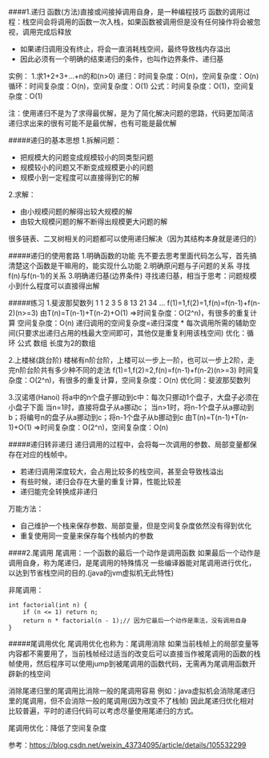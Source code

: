 ####1.递归
函数(方法)直接或间接掉调用自身，是一种编程技巧
函数的调用过程：栈空间会将调用的函数一次入栈，如果函数被调用但是没有任何操作将会被忽视，调用完成后释放
* 如果递归调用没有终止，将会一直消耗栈空间，最终导致栈内存溢出
* 因此必须有一个明确的结束递归的条件，也叫作边界条件、递归基

实例：
1.求1+2+3+...+n的和(n>0)
递归：时间复杂度：O(n)，空间复杂度：O(n)
循环：时间复杂度：O(n)，空间复杂度：O(1)
公式：时间复杂度：O(1)，空间复杂度：O(1)

注：使用递归不是为了求得最优解，是为了简化解决问题的思路，代码更加简洁
递归求出来的很有可能不是最优解，也有可能是最优解

#####递归的基本思想
1.拆解问题：
* 把规模大的问题变成规模较小的同类型问题
* 规模较小的问题又不断变成规模更小的问题
* 规模小到一定程度可以直接得到它的解

2.求解：
* 由小规模问题的解得出较大规模的解
* 由较大规模问题的解不断得出规模更大问题的解

很多链表、二叉树相关的问题都可以使用递归解决（因为其结构本身就是递归的）


#####递归的使用套路
1.明确函数的功能
  先不要去思考里面代码怎么写，首先搞清楚这个函数是干嘛用的，能实现什么功能
2.明确原问题与子问题的关系
  寻找f(n)与f(n-1)的关系
3.明确递归基(边界条件)
  寻找递归基，相当于思考：问题规模小到什么程度可以直接得出解
  
  
#####练习
1.斐波那契数列
1 1 2 3 5 8 13 21 34 ...
f(1)=1,f(2)=1,f(n)=f(n-1)+f(n-2)(n>=3)
由T(n)=T(n-1)+T(n-2)+O(1) =>时间复杂度：O(2^n)，有很多的重复计算
空间复杂度：O(n)
递归调用的空间复杂度=递归深度 * 每次调用所需的辅助空间(只要求出递归占用的栈最大空间即可，其他仅是重复利用该栈空间)
优化：循环 公式 数组 长度为2的数组

2.上楼梯(跳台阶)
楼梯有n阶台阶，上楼可以一步上一阶，也可以一步上2阶，走完n阶台阶共有多少种不同的走法
f(1)=1,f(2)=2,f(n)=f(n-1)+f(n-2)(n>=3)
时间复杂度：O(2^n)，有很多的重复计算，空间复杂度：O(n)
优化同：斐波那契数列

3.汉诺塔(Hanoi)
将a中的n个盘子挪动到c中：每次只挪动1个盘子，大盘子必须在小盘子下面
当n=1时，直接将盘子从a挪动c；
当n>1时，将n-1个盘子从a挪动到b；将编号n的盘子从a挪动到c；将n-1个盘子从b挪动到c
由T(n)=T(n-1)+T(n-1)+O(1) =>时间复杂度：O(2^n)，空间复杂度：O(n)

#####递归转非递归
递归调用的过程中，会将每一次调用的参数、局部变量都保存在对应的栈帧中。
* 若递归调用深度较大，会占用比较多的栈空间，甚至会导致栈溢出
* 有些时候，递归会存在大量的重复计算，性能比较差
* 递归能完全转换成非递归

万能方法：
* 自己维护一个栈来保存参数、局部变量，但是空间复杂度依然没有得到优化
* 重复使用同一变量来保存每个栈帧内的参数

####2.尾调用
尾调用：一个函数的最后一个动作是调用函数
如果最后一个动作是调用自身，称为尾递归，是尾调用的特殊情况
一些编译器能对尾调用进行优化，以达到节省栈空间的目的.(java的jvm虚拟机无此特性)

非尾调用：
```
int factorial(int n) {
	if (n <= 1) return n;
	return n * factorial(n - 1);// 因为它最后一个动作是乘法，没有调用自身
}
```

#####尾调用优化
尾调用优化也称为：尾调用消除
  如果当前栈帧上的局部变量等内容都不需要用了，当前栈帧经过适当的改变后可以直接当作被尾调用的函数的栈帧使用，然后程序可以使用jump到被尾调用的函数代码，无需再为尾调用函数开辟新的栈空间

消除尾递归里的尾调用比消除一般的尾调用容易
  例如：java虚拟机会消除尾递归里的尾调用，但不会消除一般的尾调用(因为改变不了栈帧)
  因此尾递归优化相对比较普遍，平时的递归代码可以考虑尽量使用尾递归的方式。
  
尾调用优化：降低了空间复杂度


参考：https://blog.csdn.net/weixin_43734095/article/details/105532299
